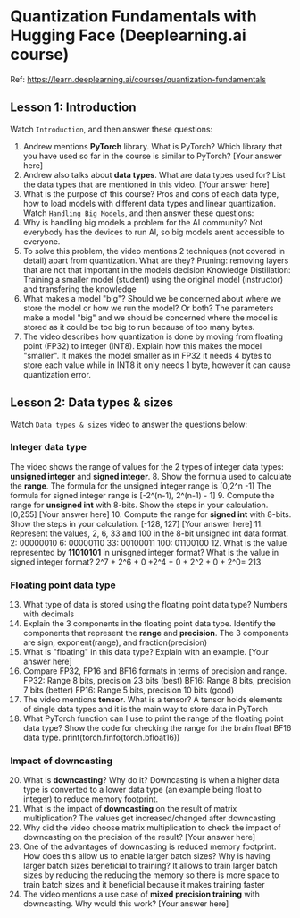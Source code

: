 # Quantization Fundamentals with Hugging Face (Deeplearning.ai course)
Ref: https://learn.deeplearning.ai/courses/quantization-fundamentals
## Lesson 1: Introduction
Watch `Introduction`, and then answer these questions:
1. Andrew mentions **PyTorch** library. What is PyTorch? Which library that you
have used so far in the course is similar to PyTorch?
[Your answer here]
2. Andrew also talks about **data types**. What are data types used for? List the
data types that are mentioned in this video.
[Your answer here]
3. What is the purpose of this course?
Pros and cons of each data type, how to load models with different data types and linear quantization.
Watch `Handling Big Models`, and then answer these questions:
4. Why is handling big models a problem for the AI community?
Not everybody has the devices to run AI, so big models arent accessible to everyone.
5. To solve this problem, the video mentions 2 techniques (not covered in detail)
apart from quantization. What are they?
Pruning: removing layers that are not that important in the models decision
Knowledge Distillation: Training a smaller model (student) using the original model (instructor) and transfering the knowledge
6. What makes a model "big"? Should we be concerned about where we store the model
or how we run the model? Or both?
The parameters make a model "big" and we should be concerned where the model is stored as it could be too big to run because of too many
bytes.
8. The video describes how quantization is done by moving from floating point
(FP32) to integer (INT8). Explain how this makes the model "smaller".
It makes the model smaller as in FP32 it needs 4 bytes to store each value while in INT8 it only needs 1 byte,
however it can cause quantization error.
## Lesson 2: Data types & sizes
Watch `Data types & sizes` video to answer the questions below:
### Integer data type
The video shows the range of values for the 2 types of integer data types:
**unsigned integer** and **signed integer**.
8. Show the formula used to calculate the **range**.
The formula for the unsigned integer range is [0,2^n -1]
The formula for signed integer range is [-2^(n-1), 2^(n-1) - 1]
9. Compute the range for **unsigned int** with 8-bits. Show the steps in your
calculation.
[0,255]  [Your answer here]
10. Compute the range for **signed int** with 8-bits. Show the steps in your
calculation.
[-128, 127] [Your answer here]
11. Represent the values, 2, 6, 33 and 100 in the 8-bit unsigned int data format.
2: 00000010
6: 00000110
33: 00100011
100: 01100100
12. What is the value represented by **11010101** in unisgned integer format? What
is the value in signed integer format?
2^7 + 2^6 + 0 +2^4 + 0 + 2^2 + 0 + 2^0= 213
### Floating point data type
13. What type of data is stored using the floating point data type?
Numbers with decimals
14. Explain the 3 components in the floating point data type. Identify the
components that represent the **range** and **precision**.
The 3 components are sign, exponent(range), and fraction(precision)
16. What is "floating" in this data type? Explain with an example.
[Your answer here]
17. Compare FP32, FP16 and BF16 formats in terms of precision and range.
FP32: Range 8 bits, precision 23 bits (best)
BF16: Range 8 bits, precision 7 bits (better)
FP16: Range 5 bits, precision 10 bits (good)
19. The video mentions **tensor**. What is a tensor?
A tensor holds elements of single data types and it is the main way to store data in PyTorch
20. What PyTorch function can I use to print the range of the floating point data
type? Show the code for checking the range for the brain float BF16 data type.
print(torch.finfo(torch.bfloat16))
### Impact of downcasting
20. What is **downcasting**? Why do it?
Downcasting is when a higher data type is converted to a lower data type (an example being float to integer) to
reduce memory footprint.
22. What is the impact of **downcasting** on the result of matrix multiplication?
The values get increased/changed after downcasting
23. Why did the video choose matrix multiplication to check the impact of
downcasting on the precision of the result?
[Your answer here]
24. One of the advantages of downcasting is reduced memory footprint. How does this
allow us to enable larger batch sizes? Why is having larger batch sizes beneficial
to training?
It allows to train larger batch sizes by reducing the reducing the memory so there is more space to train batch sizes
and it beneficial because it makes training faster
26. The video mentions a use case of **mixed precision training** with downcasting.
Why would this work?
[Your answer here]
